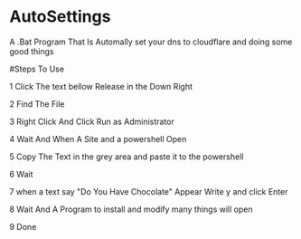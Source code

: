 # AutoSettings
A .Bat Program That Is Automally set your dns to cloudflare and doing some good things

#Steps To Use

1   Click The text bellow Release in the Down Right 

2   Find The File

3   Right Click And Click Run as Administrator

4   Wait And When A Site and a powershell Open

5   Copy The Text in the grey area and paste it to the powershell

6   Wait

7   when a text say "Do You Have Chocolate" Appear Write y and click Enter

8   Wait And A Program to install and modify many things will open

9   Done
